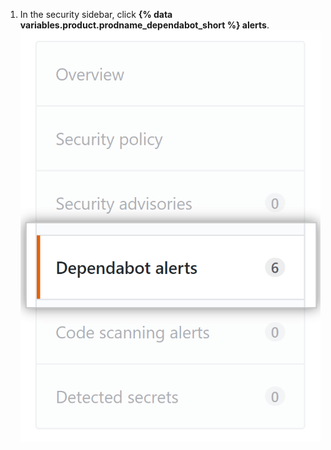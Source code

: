 1. In the security sidebar, click **{% data variables.product.prodname_dependabot_short %} alerts**.
![{% data variables.product.prodname_dependabot_short %} alerts tab](/assets/images/help/repository/dependabot-alerts-tab.png)